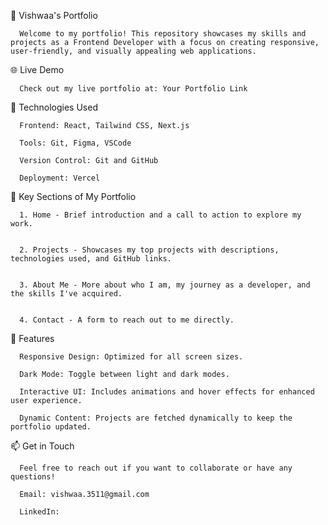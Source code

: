 💼 Vishwaa's Portfolio

      Welcome to my portfolio! This repository showcases my skills and projects as a Frontend Developer with a focus on creating responsive, user-friendly, and visually appealing web applications.


🌐 Live Demo

      Check out my live portfolio at: Your Portfolio Link


🔧 Technologies Used

      Frontend: React, Tailwind CSS, Next.js
      
      Tools: Git, Figma, VSCode
      
      Version Control: Git and GitHub
      
      Deployment: Vercel


📂 Key Sections of My Portfolio

      1. Home - Brief introduction and a call to action to explore my work.
      
      
      2. Projects - Showcases my top projects with descriptions, technologies used, and GitHub links.
      
      
      3. About Me - More about who I am, my journey as a developer, and the skills I've acquired.
      
      
      4. Contact - A form to reach out to me directly.


🚀 Features

      Responsive Design: Optimized for all screen sizes.
      
      Dark Mode: Toggle between light and dark modes.
      
      Interactive UI: Includes animations and hover effects for enhanced user experience.
      
      Dynamic Content: Projects are fetched dynamically to keep the portfolio updated.


📫 Get in Touch

      Feel free to reach out if you want to collaborate or have any questions!
      
      Email: vishwaa.3511@gmail.com
      
      LinkedIn:

